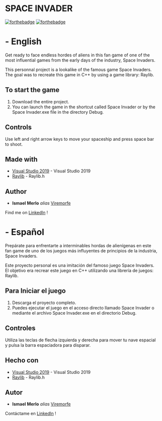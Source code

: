 # SPACE INVADER

[![forthebadge](http://forthebadge.com/images/badges/built-with-love.svg)](http://forthebadge.com) [![forthebadge](https://forthebadge.com/images/badges/made-with-c-plus-plus.svg)](https://forthebadge.com)

# - English

Get ready to face endless hordes of aliens in this fan game of one of the most influential games from the early days of the industry, Space Invaders.

This personnal project is a lookalike of the famous game Space Invaders. The goal was to recreate this game in C++ by using a game library: Raylib.

## To start the game

1. Download the entire project.
2. You can launch the game in the shortcut called Space Invader or by the Space Invader.exe file in the directory Debug.

## Controls

Use left and right arrow keys to move your spaceship and press space bar to shoot.

## Made with

* [Visual Studio 2019](https://visualstudio.microsoft.com/fr/vs/) - Visual Studio 2019
* [Raylib](https://www.raylib.com/) - Raylib.h

## Author

* **Ismael Merlo** _alias_ [Viremorfe](https://ismaelmerlo.netlify.app)

Find me on [LinkedIn](https://www.linkedin.com/in/ismael-merlo-33a34b257) !

# - Español

Prepárate para enfrentarte a interminables hordas de alienígenas en este fan game de uno de los juegos más influyentes de principios de la industria, Space Invaders.

Este proyecto personal es una imitación del famoso juego Space Invaders. El objetivo era recrear este juego en C++ utilizando una librería de juegos: Raylib.

## Para Iniciar el juego

1. Descarga el proyecto completo.
2. Puedes ejecutar el juego en el acceso directo llamado Space Invader o mediante el archivo Space Invader.exe en el directorio Debug.

## Controles

Utiliza las teclas de flecha izquierda y derecha para mover tu nave espacial y pulsa la barra espaciadora para disparar.

## Hecho con

* [Visual Studio 2019](https://visualstudio.microsoft.com/fr/vs/) - Visual Studio 2019
* [Raylib](https://www.raylib.com/) - Raylib.h

## Autor

* **Ismael Merlo** _alias_ [Viremorfe](https://ismaelmerlo.netlify.app)

Contáctame en [LinkedIn](https://www.linkedin.com/in/ismael-merlo-33a34b257) !

